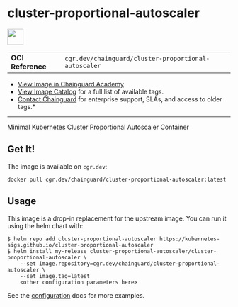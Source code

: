 <!--monopod:start-->
# cluster-proportional-autoscaler

<!--url:start-->
<a href="https://github.com/kubernetes-sigs/cluster-proportional-autoscaler">
<!--logo:start-->
  <img src="https://storage.googleapis.com/chainguard-academy/logos/cluster-proportional-autoscaler/logo.svg" width="36px" height="36px" />
<!--logo:end-->
</a>
<!--url:end-->

| | |
| - | - |
| **OCI Reference** | `cgr.dev/chainguard/cluster-proportional-autoscaler` |

* [View Image in Chainguard Academy](https://edu.chainguard.dev/chainguard/chainguard-images/reference/cluster-proportional-autoscaler/overview/)
* [View Image Catalog](https://console.enforce.dev/images/catalog) for a full list of available tags.
* [Contact Chainguard](https://www.chainguard.dev/chainguard-images) for enterprise support, SLAs, and access to older tags.*
---
<!--monopod:end-->

<!--overview:start-->
Minimal Kubernetes Cluster Proportional Autoscaler Container
<!--overview:end-->

<!--getting:start-->
## Get It!
The image is available on `cgr.dev`:

```
docker pull cgr.dev/chainguard/cluster-proportional-autoscaler:latest
```
<!--getting:end-->

<!--body:start-->
## Usage

This image is a drop-in replacement for the upstream image.
You can run it using the helm chart with:

```shell
$ helm repo add cluster-proportional-autoscaler https://kubernetes-sigs.github.io/cluster-proportional-autoscaler
$ helm install my-release cluster-proportional-autoscaler/cluster-proportional-autoscaler \
    --set image.repository=cgr.dev/chainguard/cluster-proportional-autoscaler \
    --set image.tag=latest
    <other configuration parameters here>
```

See the [configuration](https://github.com/kubernetes-sigs/cluster-proportional-autoscaler/tree/master/charts/cluster-proportional-autoscaler) docs for more examples.
<!--body:end-->
